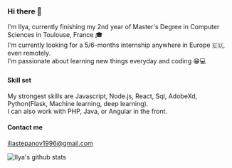 ### Hi there 👋

I'm Ilya, currently finishing my 2nd year of Master's Degree in Computer Sciences in Toulouse, France 🎓<br>
I'm currently looking for a 5/6-months internship anywhere in Europe 🇪🇺, even remotely.<br>
I'm passionate about learning new things everyday and coding :grin::computer:<br>

#### Skill set
My strongest skills are Javascript, Node.js, React, Sql, AdobeXd, Python(Flask, Machine learning, deep learning).<br>
I can also work with PHP, Java, or Angular in the front.<br>

#### Contact me
iliastepanov1996@gmail.com

![Ilya's github stats](https://github-readme-stats.vercel.app/api?username=thatsLegit&show_icons=true&theme=dark)


